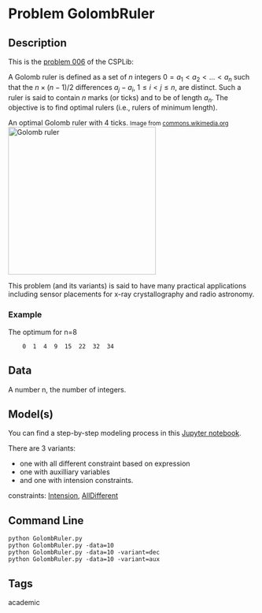 # Problem GolombRuler
## Description
This is the [problem 006](https://www.csplib.org/Problems/prob006/) of the CSPLib:


A Golomb ruler is defined as a set of $n$ integers $0 = a_1 < a_2 < ... < a_n$ such that the $n \times (n-1)/2$ differences $a_j - a_i$, $1 \leq i < j \leq n$, are distinct.
Such a ruler is said to contain $n$ marks (or ticks) and to be of length $a_n$.
The objective is to find optimal rulers (i.e., rulers of minimum length).

An optimal Golomb ruler with 4 ticks. <small>Image from [commons.wikimedia.org](https://commons.wikimedia.org/wiki/File:Golomb_Ruler-4.svg) </small>
<img src="https://pycsp.org/assets/notebooks/figures/golomb.png" alt="Golomb ruler" width="300" />

This problem (and its variants) is said to have many practical applications including sensor placements for x-ray crystallography and radio astronomy.


### Example

The optimum for n=8

```
    0  1  4  9  15  22  32  34
```


## Data
A number n, the number of integers.

## Model(s)
You can find a step-by-step modeling process in this [Jupyter notebook](https://pycsp.org/documentation/models/CSP/GolombRuler/).

There are 3 variants:
 - one with all different constraint based on expression
 - one with auxilliary variables
 - and one with  intension constraints.

  constraints: [Intension](http://pycsp.org/documentation/constraints/Intension), [AllDifferent](http://pycsp.org/documentation/constraints/AllDifferent)


## Command Line


```
python GolombRuler.py
python GolombRuler.py -data=10
python GolombRuler.py -data=10 -variant=dec
python GolombRuler.py -data=10 -variant=aux
```

## Tags
 academic

